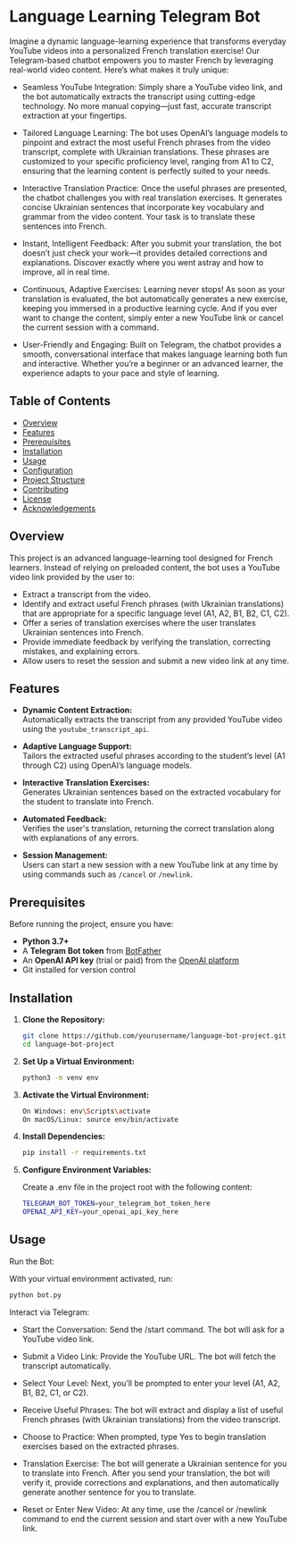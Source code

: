 # Language Learning Telegram Bot

Imagine a dynamic language-learning experience that transforms everyday YouTube videos into a personalized French translation exercise! Our Telegram-based chatbot empowers you to master French by leveraging real-world video content. Here’s what makes it truly unique:

- Seamless YouTube Integration:
Simply share a YouTube video link, and the bot automatically extracts the transcript using cutting-edge technology. No more manual copying—just fast, accurate transcript extraction at your fingertips.

- Tailored Language Learning:
The bot uses OpenAI’s language models to pinpoint and extract the most useful French phrases from the video transcript, complete with Ukrainian translations. These phrases are customized to your specific proficiency level, ranging from A1 to C2, ensuring that the learning content is perfectly suited to your needs.

- Interactive Translation Practice:
Once the useful phrases are presented, the chatbot challenges you with real translation exercises. It generates concise Ukrainian sentences that incorporate key vocabulary and grammar from the video content. Your task is to translate these sentences into French.

- Instant, Intelligent Feedback:
After you submit your translation, the bot doesn’t just check your work—it provides detailed corrections and explanations. Discover exactly where you went astray and how to improve, all in real time.

- Continuous, Adaptive Exercises:
Learning never stops! As soon as your translation is evaluated, the bot automatically generates a new exercise, keeping you immersed in a productive learning cycle. And if you ever want to change the content, simply enter a new YouTube link or cancel the current session with a command.

- User-Friendly and Engaging:
Built on Telegram, the chatbot provides a smooth, conversational interface that makes language learning both fun and interactive. Whether you’re a beginner or an advanced learner, the experience adapts to your pace and style of learning.

## Table of Contents

- [Overview](#overview)
- [Features](#features)
- [Prerequisites](#prerequisites)
- [Installation](#installation)
- [Usage](#usage)
- [Configuration](#configuration)
- [Project Structure](#project-structure)
- [Contributing](#contributing)
- [License](#license)
- [Acknowledgements](#acknowledgements)

## Overview

This project is an advanced language-learning tool designed for French learners. Instead of relying on preloaded content, the bot uses a YouTube video link provided by the user to:
- Extract a transcript from the video.
- Identify and extract useful French phrases (with Ukrainian translations) that are appropriate for a specific language level (A1, A2, B1, B2, C1, C2).
- Offer a series of translation exercises where the user translates Ukrainian sentences into French.
- Provide immediate feedback by verifying the translation, correcting mistakes, and explaining errors.
- Allow users to reset the session and submit a new video link at any time.


## Features

- **Dynamic Content Extraction:**  
  Automatically extracts the transcript from any provided YouTube video using the `youtube_transcript_api`.

- **Adaptive Language Support:**  
  Tailors the extracted useful phrases according to the student’s level (A1 through C2) using OpenAI’s language models.

- **Interactive Translation Exercises:**  
  Generates Ukrainian sentences based on the extracted vocabulary for the student to translate into French.

- **Automated Feedback:**  
  Verifies the user's translation, returning the correct translation along with explanations of any errors.

- **Session Management:**  
  Users can start a new session with a new YouTube link at any time by using commands such as `/cancel` or `/newlink`.


## Prerequisites

Before running the project, ensure you have:

- **Python 3.7+**
- A **Telegram Bot token** from [BotFather](https://core.telegram.org/bots#3-how-do-i-create-a-bot)
- An **OpenAI API key** (trial or paid) from the [OpenAI platform](https://platform.openai.com)
- Git installed for version control

## Installation

1. **Clone the Repository:**

   ```bash
   git clone https://github.com/yourusername/language-bot-project.git
   cd language-bot-project
2. **Set Up a Virtual Environment:**

   ```bash
   python3 -m venv env
3. **Activate the Virtual Environment:**

   ```bash
   On Windows: env\Scripts\activate
   On macOS/Linux: source env/bin/activate

4. **Install Dependencies:**
 
   ```bash
   pip install -r requirements.txt 


5. **Configure Environment Variables:**

    Create a .env file in the project root with the following content:

   ```bash
   TELEGRAM_BOT_TOKEN=your_telegram_bot_token_here
   OPENAI_API_KEY=your_openai_api_key_here

    ```
    
## Usage
Run the Bot:

With your virtual environment activated, run:

   ```bash
   python bot.py
   ```

Interact via Telegram:

- Start the Conversation:
Send the /start command. The bot will ask for a YouTube video link.

- Submit a Video Link:
Provide the YouTube URL. The bot will fetch the transcript automatically.

- Select Your Level:
Next, you’ll be prompted to enter your level (A1, A2, B1, B2, C1, or C2).

- Receive Useful Phrases:
The bot will extract and display a list of useful French phrases (with Ukrainian translations) from the video transcript.

- Choose to Practice:
When prompted, type Yes to begin translation exercises based on the extracted phrases.

- Translation Exercise:
The bot will generate a Ukrainian sentence for you to translate into French. After you send your translation, the bot will verify it, provide corrections and explanations, and then automatically generate another sentence for you to translate.

- Reset or Enter New Video:
At any time, use the /cancel or /newlink command to end the current session and start over with a new YouTube link.